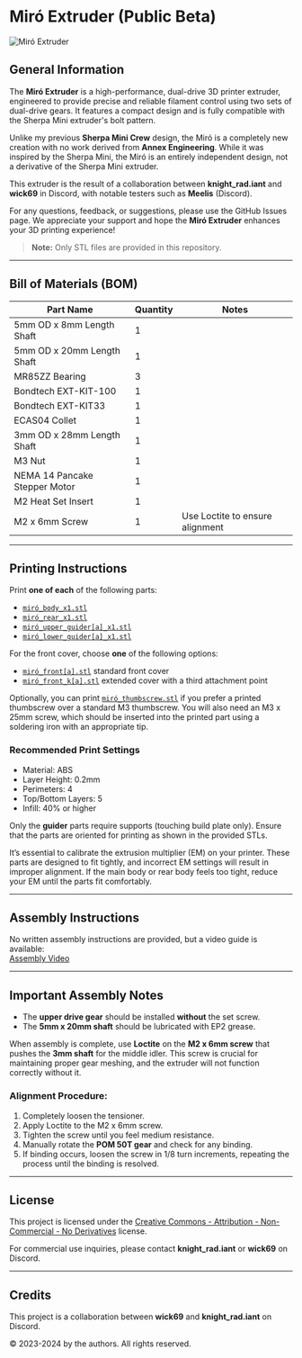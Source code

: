 # Miró Extruder (Public **Beta**)
![Miró Extruder](resources/images/miró_isometric.png)

## General Information

The **Miró Extruder** is a high-performance, dual-drive 3D printer extruder, engineered to provide precise and reliable filament control using two sets of dual-drive gears. It features a compact design and is fully compatible with the Sherpa Mini extruder's bolt pattern.

Unlike my previous **Sherpa Mini Crew** design, the Miró is a completely new creation with no work derived from **Annex Engineering**. While it was inspired by the Sherpa Mini, the Miró is an entirely independent design, not a derivative of the Sherpa Mini extruder.

This extruder is the result of a collaboration between  **knight_rad.iant** and **wick69** in Discord, with notable testers such as **Meelis** (Discord).

For any questions, feedback, or suggestions, please use the GitHub Issues page. We appreciate your support and hope the **Miró Extruder** enhances your 3D printing experience!

> **Note:** Only STL files are provided in this repository.

---

## Bill of Materials (BOM)

| Part Name                         | Quantity | Notes                                                |
|------------------------------------|----------|------------------------------------------------------|
| 5mm OD x 8mm Length Shaft          | 1        |                                                      |
| 5mm OD x 20mm Length Shaft         | 1        |                                                      |
| MR85ZZ Bearing                     | 3        |                                                      |
| Bondtech EXT-KIT-100               | 1        |                                                      |
| Bondtech EXT-KIT33                 | 1        |                                                      |
| ECAS04 Collet                      | 1        |                                                      |
| 3mm OD x 28mm Length Shaft         | 1        |                                                      |
| M3 Nut                             | 1        |                                                      |
| NEMA 14 Pancake Stepper Motor       | 1        |                                                      |
| M2 Heat Set Insert                 | 1        |                                                      |
| M2 x 6mm Screw                     | 1        | Use Loctite to ensure alignment                      |

---

## Printing Instructions

Print **one of each** of the following parts:

- [`miró_body_x1.stl`](STLs/miró_body_x1.stl)
- [`miró_rear_x1.stl`](STLs/miró_rear_x1.stl)
- [`miró_upper_guider[a]_x1.stl`](STLs/miró_upper_guider[a]_x1.stl)
- [`miró_lower_guider[a]_x1.stl`](STLs/miró_lower_guider[a]_x1.stl)

For the front cover, choose **one** of the following options:

- [`miró_front[a].stl`](STLs/miró_front[a].stl) standard front cover
- [`miró_front_k[a].stl`](STLs/miró_front_k[a].stl) extended cover with a third attachment point

Optionally, you can print [`miró_thumbscrew.stl`](STLs/miró_thumbscrew.stl) if you prefer a printed thumbscrew over a standard M3 thumbscrew. You will also need an M3 x 25mm screw, which should be inserted into the printed part using a soldering iron with an appropriate tip.

### Recommended Print Settings
- Material: ABS
- Layer Height: 0.2mm
- Perimeters: 4
- Top/Bottom Layers: 5
- Infill: 40% or higher

Only the **guider** parts require supports (touching build plate only). Ensure that the parts are oriented for printing as shown in the provided STLs.

It’s essential to calibrate the extrusion multiplier (EM) on your printer. These parts are designed to fit tightly, and incorrect EM settings will result in improper alignment. If the main body or rear body feels too tight, reduce your EM until the parts fit comfortably.

---

## Assembly Instructions

No written assembly instructions are provided, but a video guide is available:  
[Assembly Video](resources/videos/miró_assembly.mp4)

---

## Important Assembly Notes

- The **upper drive gear** should be installed **without** the set screw.
- The **5mm x 20mm shaft** should be lubricated with EP2 grease.

When assembly is complete, use **Loctite** on the **M2 x 6mm screw** that pushes the **3mm shaft** for the middle idler. This screw is crucial for maintaining proper gear meshing, and the extruder will not function correctly without it.

### Alignment Procedure:
1. Completely loosen the tensioner.
2. Apply Loctite to the M2 x 6mm screw.
3. Tighten the screw until you feel medium resistance.
4. Manually rotate the **POM 50T gear** and check for any binding.
5. If binding occurs, loosen the screw in 1/8 turn increments, repeating the process until the binding is resolved.

---

## License

This project is licensed under the [Creative Commons - Attribution - Non-Commercial - No Derivatives](LICENSE-CC-BY-NC-ND-4.0.md) license.

For commercial use inquiries, please contact **knight_rad.iant** or **wick69** on Discord.

---

## Credits

This project is a collaboration between **wick69** and **knight_rad.iant** on Discord.

© 2023-2024 by the authors. All rights reserved.

